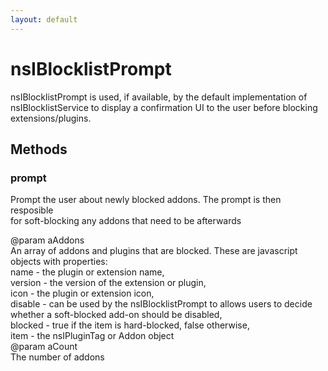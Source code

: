 ```yaml
---
layout: default
---
```


# nsIBlocklistPrompt #
  
nsIBlocklistPrompt is used, if available, by the default implementation of   
nsIBlocklistService to display a confirmation UI to the user before blocking  
extensions/plugins.  
  

## Methods ##

### prompt ###
  
Prompt the user about newly blocked addons. The prompt is then resposible  
for soft-blocking any addons that need to be afterwards  
  
@param  aAddons  
        An array of addons and plugins that are blocked. These are javascript  
        objects with properties:  
         name    - the plugin or extension name,  
         version - the version of the extension or plugin,  
         icon    - the plugin or extension icon,  
         disable - can be used by the nsIBlocklistPrompt to allows users to decide  
                   whether a soft-blocked add-on should be disabled,  
         blocked - true if the item is hard-blocked, false otherwise,  
         item    - the nsIPluginTag or Addon object  
@param  aCount  
        The number of addons  
  
